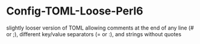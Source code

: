 # Config-TOML-Loose-Perl6
slightly looser version of TOML allowing comments at the end of any line (# or ;), different key/value separators (= or :), and strings without quotes
